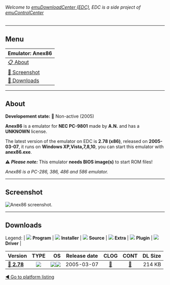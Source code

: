 ###### Welcome to [emuDownloadCenter (EDC)](https://github.com/PhoenixInteractiveNL/emuDownloadCenter/wiki/), EDC is a side project of [emuControlCenter](https://github.com/PhoenixInteractiveNL/emuControlCenter/wiki/)
***
## Menu
| **Emulator: Anex86** |
|:---------|
| [:clipboard: About](#about) |
| [:sunrise: Screenshot](#screenshot) |
| [:floppy_disk: Downloads](#downloads) |
***
## About
**Developement state:** :red_circle: Non-active (2005)

**Anex86** is a emulator for **NEC PC-9801** made by **A.N.** and has a **UNKNOWN** license.

The latest version of the emulator on EDC is **2.78 (x86)**, released on **2005-03-07**, it runs on **Windows XP,Vista,7,8,10**, you can start this emulator with **anex86.exe**.

:warning: _**Please note:**_ This emulator **needs BIOS image(s)** to start ROM files!

_Anex86 is a PC-286, 386, 486 and 586 emulator._
***
## Screenshot
![](https://raw.githubusercontent.com/PhoenixInteractiveNL/emuDownloadCenter/master/hooks/anex86/emulator_screen_01.jpg "Anex86 screenshot.")
***
## Downloads
Legend:
| ![](https://raw.githubusercontent.com/wiki/PhoenixInteractiveNL/emuDownloadCenter/images_misc/icon_program_24.png) **Program** | 
![](https://raw.githubusercontent.com/wiki/PhoenixInteractiveNL/emuDownloadCenter/images_misc/icon_installer_24.png) **Installer** | 
![](https://raw.githubusercontent.com/wiki/PhoenixInteractiveNL/emuDownloadCenter/images_misc/icon_source_code_24.png) **Source** | 
![](https://raw.githubusercontent.com/wiki/PhoenixInteractiveNL/emuDownloadCenter/images_misc/icon_extra_24.png) **Extra** | 
![](https://raw.githubusercontent.com/wiki/PhoenixInteractiveNL/emuDownloadCenter/images_misc/icon_plugin_24.png) **Plugin** | 
![](https://raw.githubusercontent.com/wiki/PhoenixInteractiveNL/emuDownloadCenter/images_misc/icon_driver_24.png) **Driver** | 
 
| Version | TYPE | OS | Release date | CLOG | CONT | DL Size |
|:--------|:----:|---:|:------------:|:----:|:----:|--------:|
| [:floppy_disk: **2.78**](https://github.com/PhoenixInteractiveNL/edc-repo0004/raw/master/anex86/2.78.7z) | ![](https://raw.githubusercontent.com/wiki/PhoenixInteractiveNL/emuDownloadCenter/images_misc/icon_program_24.png) | ![](https://raw.githubusercontent.com/wiki/PhoenixInteractiveNL/emuDownloadCenter/images_misc/logo_windows_24.png)![](https://raw.githubusercontent.com/wiki/PhoenixInteractiveNL/emuDownloadCenter/images_misc/icon_32-bit_24.png) | 2005-03-07 | [:page_facing_up:](https://github.com/PhoenixInteractiveNL/edc-repo0004/blob/master/anex86/2.78_changelog.txt) | [:mag_right:](https://github.com/PhoenixInteractiveNL/edc-repo0004/blob/master/anex86/2.78_contents.txt) | 214 KB |

[:arrow_backward: Go to platform listing](https://github.com/PhoenixInteractiveNL/emuDownloadCenter/wiki/EDC-Platform-List)
